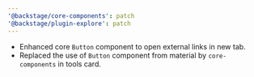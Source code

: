 ```yaml
---
'@backstage/core-components': patch
'@backstage/plugin-explore': patch
---
```


- Enhanced core `Button` component to open external links in new tab.
- Replaced the use of `Button` component from material by `core-components` in tools card.
